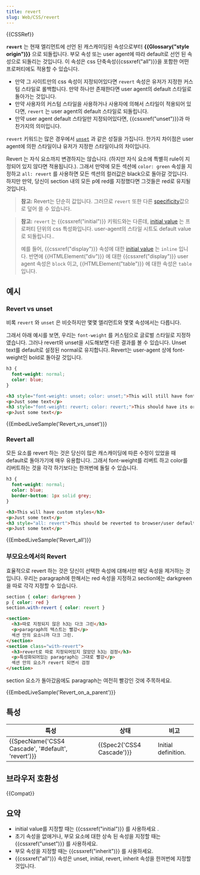 ```yaml
---
title: revert
slug: Web/CSS/revert
---
```

{{CSSRef}}

**`revert`** 는 현재 엘리먼트에 선언 된 캐스캐이딩된 속성으로부터 **{{Glossary("style origin")}}** 으로 되돌립니다. 부모 속성 또는 user agent에 따라 default로 선언 된 속성으로 되돌리는 것입니다. 이 속성은 css 단축속성{{cssxref("all")}}을 포함한 어떤 프로퍼티에도 적용할 수 있습니다.

- 만약 그 사이트만의 css 속성이 지정되어있다면 `revert` 속성은 유저가 지정한 커스텀 스타일로 롤백합니다. 만약 하나만 존재한다면 user agent의 default 스타일로 돌아가는 것입니다.
- 만약 사용자의 커스텀 스타일을 사용하거나 사용자에 의해서 스타일이 적용되어 있다면, `revert` 는 user agent의 default 스타일로 되돌립니다.
- 만약 user agent default 스타일만 지정되어있다면, {{cssxref("unset")}}과 마찬가지의 의미입니다.

`revert` 키워드는 많은 경우에서 [`unset`](/en-US/docs/Web/CSS/unset) 과 같은 성질을 가집니다. 한가지 차이점은 user agent에 의한 스타일이냐 유저가 지정한 스타일이냐의 차이입니다.

Revert 는 자식 요소까지 변경하지는 않습니다. (하지만 자식 요소에 특별히 rule이 지정되어 있지 않다면 적용됩니다.). 그래서 만약에 모든 섹션에 `color: green` 속성을 지정하고 `all: revert` 를 사용하면 모든 섹션의 컬러값은 black으로 돌아갈 것입니다. 하지만 만약, 당신이 section 내의 모든 p에 red를 지정했다면 그것들은 red로 유지될 것입니다.

> **참고:** Revert는 단순히 값입니다. 그러므로 `revert` 또한 다른 [specificity](/ko/docs/Web/CSS/Specificity)값으로 덮어 쓸 수 있습니다.

> **참고:** `revert` 는 {{cssxref("initial")}} 키워드와는 다른데, [initial value](/ko/docs/Web/CSS/initial_value) 는 프로퍼티 단위의 css 특성화입니다. user-agent의 스타일 시트도 default value로 되돌립니다..
>
> 예를 들어, {{cssxref("display")}} 속성에 대한 [initial value](/ko/docs/Web/CSS/initial_value) 는 `inline` 입니다. 반면에 {{HTMLElement("div")}} 에 대한 {{cssxref("display")}} user agent 속성은 `block` 이고, {{HTMLElement("table")}} 에 대한 속성은 `table` 입니다.

## 예시

### Revert vs unset

비록 `revert` 와 `unset` 은 비슷하지만 몇몇 엘리먼트와 몇몇 속성에서는 다릅니다.

그래서 아래 예시를 보면, 우리는 `font-weight` 를 커스텀으로 글로벌 스타일로 지정하였습니다. 그러나 revert와 unset을 시도해보면 다른 결과를 볼 수 있습니다. Unset text를 default로 설정된 normal로 유지합니다. Revert는 user-agent 상에 font-weight인 bold로 돌아갈 것입니다.

```css
h3 {
  font-weight: normal;
  color: blue;
}
```

```html
<h3 style="font-weight: unset; color: unset;">This will still have font-weight: normal, but color: black</h3>
<p>Just some text</p>
<h3 style="font-weight: revert; color: revert;">This should have its original font-weight (bold) and color: black</h3>
<p>Just some text</p>
```

{{EmbedLiveSample('Revert_vs_unset')}}

### Revert all

모든 요소를 revert 하는 것은 당신이 많은 캐스캐이딩에 따른 수정이 있었을 때 default로 돌아가기에 매우 유용합니다. 그래서 font-weight를 리버트 하고 color를 리버트하는 것을 각각 하기보다는 한꺼번에 돌릴 수 있습니다.

```css
h3 {
  font-weight: normal;
  color: blue;
  border-bottom: 1px solid grey;
}
```

```html
<h3>This will have custom styles</h3>
<p>Just some text</p>
<h3 style="all: revert">This should be reverted to browser/user defaults</h3>
<p>Just some text</p>
```

{{EmbedLiveSample('Revert_all')}}

### 부모요소에서의 Revert

효율적으로 revert 하는 것은 당신이 선택한 속성에 대해서만 해당 속성을 제거하는 것입니다. 우리는 paragraph에 한해서는 red 속성을 지정하고 section에는 darkgreen 을 따로 각각 지정할 수 있습니다.

```css
section { color: darkgreen }
p { color: red }
section.with-revert { color: revert }
```

```html
<section>
  <h3>따로 지정되지 않은 h3는 다크 그린</h3>
  <p>paragraph의 텍스트는 빨강</p>
  섹션 안의 요소니까 다크 그린.
</section>
<section class="with-revert">
  <h3>revert로 따로 지정되어있지 않았던 h3는 검정</h3>
  <p>특성화되어있는 paragraph는 그대로 빨강</p>
  섹션 안의 요소가 revert 되면서 검정
</section>
```

section 요소가 돌아갔음에도 paragraph는 여전히 빨강인 것에 주목하세요.

{{EmbedLiveSample('Revert_on_a_parent')}}

## 특성

| 특성                                                                 | 상태                             | 비고                |
| -------------------------------------------------------------------- | -------------------------------- | ------------------- |
| {{SpecName('CSS4 Cascade', '#default', 'revert')}} | {{Spec2('CSS4 Cascade')}} | Initial definition. |

## 브라우저 호환성

{{Compat}}

## 요약

- initial value를 지정할 때는 {{cssxref("initial")}} 를 사용하세요 .
- 초기 속성을 없애거나, 부모 요소에 대한 상속 된 속성을 지정할 때는 {{cssxref("unset")}} 를 사용하세요.
- 부모 속성을 지정할 때는 {{cssxref("inherit")}} 를 사용하세요.
- {{cssxref("all")}} 속성은 unset, initial, revert, inherit 속성을 한꺼번에 지정할 것입니다.
